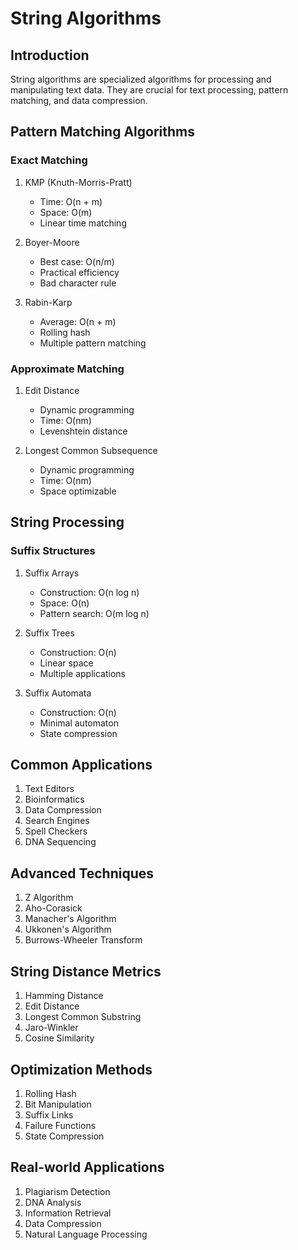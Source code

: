 # String Algorithms

## Introduction
String algorithms are specialized algorithms for processing and manipulating text data. They are crucial for text processing, pattern matching, and data compression.

## Pattern Matching Algorithms

### Exact Matching
1. KMP (Knuth-Morris-Pratt)
   - Time: O(n + m)
   - Space: O(m)
   - Linear time matching

2. Boyer-Moore
   - Best case: O(n/m)
   - Practical efficiency
   - Bad character rule

3. Rabin-Karp
   - Average: O(n + m)
   - Rolling hash
   - Multiple pattern matching

### Approximate Matching
1. Edit Distance
   - Dynamic programming
   - Time: O(nm)
   - Levenshtein distance

2. Longest Common Subsequence
   - Dynamic programming
   - Time: O(nm)
   - Space optimizable

## String Processing

### Suffix Structures
1. Suffix Arrays
   - Construction: O(n log n)
   - Space: O(n)
   - Pattern search: O(m log n)

2. Suffix Trees
   - Construction: O(n)
   - Linear space
   - Multiple applications

3. Suffix Automata
   - Construction: O(n)
   - Minimal automaton
   - State compression

## Common Applications
1. Text Editors
2. Bioinformatics
3. Data Compression
4. Search Engines
5. Spell Checkers
6. DNA Sequencing

## Advanced Techniques
1. Z Algorithm
2. Aho-Corasick
3. Manacher's Algorithm
4. Ukkonen's Algorithm
5. Burrows-Wheeler Transform

## String Distance Metrics
1. Hamming Distance
2. Edit Distance
3. Longest Common Substring
4. Jaro-Winkler
5. Cosine Similarity

## Optimization Methods
1. Rolling Hash
2. Bit Manipulation
3. Suffix Links
4. Failure Functions
5. State Compression

## Real-world Applications
1. Plagiarism Detection
2. DNA Analysis
3. Information Retrieval
4. Data Compression
5. Natural Language Processing
